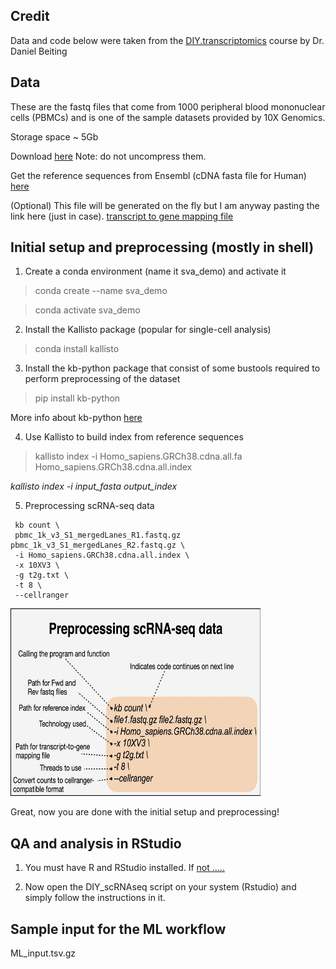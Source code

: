## Credit
Data and code below were taken from the [DIY.transcriptomics](https://diytranscriptomics.com/) course by Dr. Daniel Beiting

## Data

These are the fastq files that come from 1000 peripheral blood mononuclear cells (PBMCs) and is one of the sample datasets provided by 10X Genomics.

Storage space ~ 5Gb

Download [here](https://drive.google.com/drive/folders/1DbLRO4kv-y3W06adFR26RdSaDPmfB4UA)
Note: do not uncompress them.

Get the reference sequences from Ensembl (cDNA fasta file for Human)
[here](https://www.ensembl.org/info/data/ftp/index.html)

(Optional) This file will be generated on the fly but I am anyway pasting the link
here (just in case).
[transcript to gene mapping file](https://diytranscriptomics.com/Code/files/t2g.txt)

## Initial setup and preprocessing (mostly in shell)

1. Create a conda environment (name it sva_demo) and activate it
> conda create --name sva_demo

> conda activate sva_demo

2. Install the Kallisto package (popular for single-cell analysis)
> conda install kallisto

3. Install the kb-python package that consist of some bustools required to perform preprocessing of the dataset
> pip install kb-python

More info about kb-python [here](https://www.kallistobus.tools/kb_usage/kb_usage/)

4. Use Kallisto to build index from reference sequences
> kallisto index -i Homo_sapiens.GRCh38.cdna.all.fa Homo_sapiens.GRCh38.cdna.all.index

<i>kallisto index -i input_fasta output_index</i>

5. Preprocessing scRNA-seq data
```
 kb count \
 pbmc_1k_v3_S1_mergedLanes_R1.fastq.gz pbmc_1k_v3_S1_mergedLanes_R2.fastq.gz \
 -i Homo_sapiens.GRCh38.cdna.all.index \
 -x 10XV3 \
 -g t2g.txt \
 -t 8 \
 --cellranger
```
<img src="image.png" width='400' height='300'>

Great, now you are done with the initial setup and preprocessing!

## QA and analysis in RStudio

1. You must have R and RStudio installed. If [not .....](https://rstudio-education.github.io/hopr/starting.html)

2. Now open the DIY_scRNAseq script on your system (Rstudio) and simply follow the instructions in it.

## Sample input for the ML workflow

ML_input.tsv.gz
